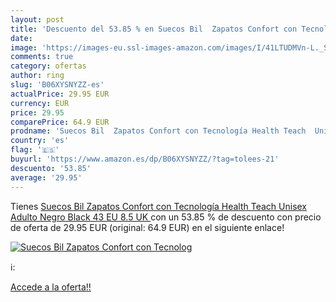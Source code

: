 ```yaml
---
layout: post
title: 'Descuento del 53.85 % en Suecos Bil  Zapatos Confort con Tecnolog'
date: 
image: 'https://images-eu.ssl-images-amazon.com/images/I/41LTUDMVn-L._SL200_.jpg'
comments: true
category: ofertas
author: ring
slug: 'B06XYSNYZZ-es'
actualPrice: 29.95 EUR
currency: EUR
price: 29.95
comparePrice: 64.9 EUR
prodname: 'Suecos Bil  Zapatos Confort con Tecnología Health Teach  Unisex Adulto  Negro  Black   43 EU  8.5 UK '
country: 'es'
flag: '🇪🇸'
buyurl: 'https://www.amazon.es/dp/B06XYSNYZZ/?tag=tolees-21'
descuento: '53.85'
average: '29.95'
---
```


Tienes [Suecos Bil  Zapatos Confort con Tecnología Health Teach  Unisex Adulto  Negro  Black   43 EU  8.5 UK ](https://www.amazon.es/dp/B06XYSNYZZ/?tag=tolees-21) con un 53.85 % de descuento con precio de oferta de 29.95 EUR (original: 64.9 EUR) en el siguiente enlace!

[![Suecos Bil  Zapatos Confort con Tecnolog](https://images-eu.ssl-images-amazon.com/images/I/41LTUDMVn-L._SL200_.jpg)](https://www.amazon.es/dp/B06XYSNYZZ/?tag=tolees-21)

ℹ️:


[Accede a la oferta!!](https://www.amazon.es/dp/B06XYSNYZZ/?tag=tolees-21)
